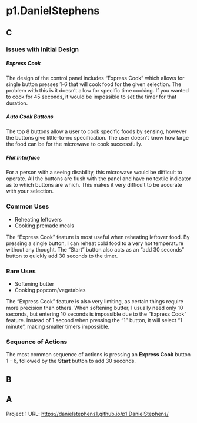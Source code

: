 # p1.DanielStephens

## C
### Issues with Initial Design

##### Express Cook
The design of the control panel includes “Express Cook” which allows for single button presses 1-6 that will cook food for the given selection. The problem with this is it doesn’t allow for specific time cooking. If you wanted to cook for 45 seconds, it would be impossible to set the timer for that duration.

##### Auto Cook Buttons
The top 8 buttons allow a user to cook specific foods by sensing, however the buttons give little-to-no specification. The user doesn’t know how large the food can be for the microwave to cook successfully. 

##### Flat Interface
For a person with a seeing disability, this microwave would be difficult to operate. All the buttons are flush with the panel and have no textile indicator as to which buttons are which. This makes it very difficult to be accurate with your selection.

### Common Uses
- Reheating leftovers
- Cooking premade meals

The “Express Cook” feature is most useful when reheating leftover food. By pressing a single button, I can reheat cold food to a very hot temperature without any thought. The “Start” button also acts as an “add 30 seconds” button to quickly add 30 seconds to the timer.

### Rare Uses
- Softening butter
- Cooking popcorn/vegetables

The “Express Cook” feature is also very limiting, as certain things require more precision than others. When softening butter, I usually need only 10 seconds, but entering 10 seconds is impossible due to the “Express Cook” feature. Instead of 1 second when pressing the “1” button, it will select “1 minute”, making smaller timers impossible.

### Sequence of Actions
The most common sequence of actions is pressing an **__Express Cook__** button 1 - 6, followed by the **Start** button to add 30 seconds. 

## B


## A

Project 1 URL: https://danielstephens1.github.io/p1.DanielStephens/

